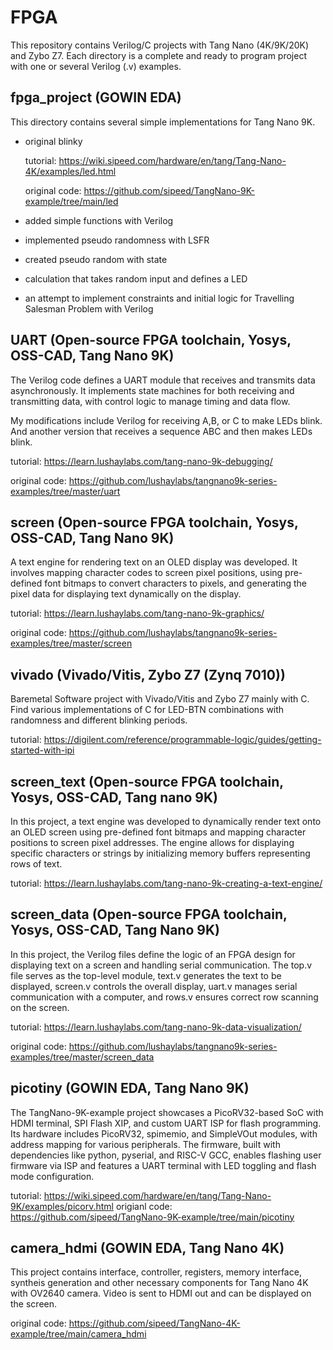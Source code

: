 # FPGA
This repository contains Verilog/C projects with Tang Nano (4K/9K/20K) and Zybo Z7.
Each directory is a complete and ready to program project with one or several Verilog (.v) examples. 

## fpga_project (GOWIN EDA)
This directory contains several simple implementations for Tang Nano 9K. 

- original blinky

  tutorial: https://wiki.sipeed.com/hardware/en/tang/Tang-Nano-4K/examples/led.html

  original code: https://github.com/sipeed/TangNano-9K-example/tree/main/led
- added simple functions with Verilog
- implemented pseudo randomness with LSFR
- created pseudo random with state
- calculation that takes random input and defines a LED
- an attempt to implement constraints and initial logic for Travelling Salesman Problem with Verilog

## UART (Open-source FPGA toolchain, Yosys, OSS-CAD, Tang Nano 9K)
The Verilog code defines a UART module that receives and transmits data asynchronously. It implements state machines for both receiving and transmitting data, with control logic to manage timing and data flow.

My modifications include Verilog for receiving A,B, or C to make LEDs blink. And another version that receives a sequence ABC and then makes LEDs blink.

tutorial: https://learn.lushaylabs.com/tang-nano-9k-debugging/

original code: https://github.com/lushaylabs/tangnano9k-series-examples/tree/master/uart

## screen (Open-source FPGA toolchain, Yosys, OSS-CAD, Tang Nano 9K)
A text engine for rendering text on an OLED display was developed. It involves mapping character codes to screen pixel positions, using pre-defined font bitmaps to convert characters to pixels, and generating the pixel data for displaying text dynamically on the display.

tutorial: https://learn.lushaylabs.com/tang-nano-9k-graphics/ 

original code: https://github.com/lushaylabs/tangnano9k-series-examples/tree/master/screen

## vivado (Vivado/Vitis, Zybo Z7 (Zynq 7010))
Baremetal Software project with Vivado/Vitis and Zybo Z7 mainly with C. Find various implementations of C for LED-BTN combinations with randomness and different blinking periods.

tutorial: https://digilent.com/reference/programmable-logic/guides/getting-started-with-ipi

## screen_text (Open-source FPGA toolchain, Yosys, OSS-CAD, Tang nano 9K)
In this project, a text engine was developed to dynamically render text onto an OLED screen using pre-defined font bitmaps and mapping character positions to screen pixel addresses. The engine allows for displaying specific characters or strings by initializing memory buffers representing rows of text.

tutorial: https://learn.lushaylabs.com/tang-nano-9k-creating-a-text-engine/


## screen_data (Open-source FPGA toolchain, Yosys, OSS-CAD, Tang Nano 9K)
In this project, the Verilog files define the logic of an FPGA design for displaying text on a screen and handling serial communication. The top.v file serves as the top-level module, text.v generates the text to be displayed, screen.v controls the overall display, uart.v manages serial communication with a computer, and rows.v ensures correct row scanning on the screen.

tutorial: https://learn.lushaylabs.com/tang-nano-9k-data-visualization/

original code: https://github.com/lushaylabs/tangnano9k-series-examples/tree/master/screen_data

## picotiny (GOWIN EDA, Tang Nano 9K)
The TangNano-9K-example project showcases a PicoRV32-based SoC with HDMI terminal, SPI Flash XIP, and custom UART ISP for flash programming. Its hardware includes PicoRV32, spimemio, and SimpleVOut modules, with address mapping for various peripherals. The firmware, built with dependencies like python, pyserial, and RISC-V GCC, enables flashing user firmware via ISP and features a UART terminal with LED toggling and flash mode configuration.

tutorial: https://wiki.sipeed.com/hardware/en/tang/Tang-Nano-9K/examples/picorv.html
origianl code: https://github.com/sipeed/TangNano-9K-example/tree/main/picotiny 

## camera_hdmi (GOWIN EDA, Tang Nano 4K)

This project contains interface, controller, registers, memory interface, syntheis generation and other necessary components for Tang Nano 4K with OV2640 camera. 
Video is sent to HDMI out and can be displayed on the screen. 

original code: https://github.com/sipeed/TangNano-4K-example/tree/main/camera_hdmi

